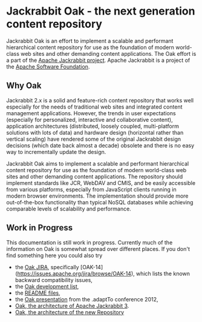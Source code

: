 <!--
   Licensed to the Apache Software Foundation (ASF) under one or more
   contributor license agreements.  See the NOTICE file distributed with
   this work for additional information regarding copyright ownership.
   The ASF licenses this file to You under the Apache License, Version 2.0
   (the "License"); you may not use this file except in compliance with
   the License.  You may obtain a copy of the License at

       http://www.apache.org/licenses/LICENSE-2.0

   Unless required by applicable law or agreed to in writing, software
   distributed under the License is distributed on an "AS IS" BASIS,
   WITHOUT WARRANTIES OR CONDITIONS OF ANY KIND, either express or implied.
   See the License for the specific language governing permissions and
   limitations under the License.
  -->

Jackrabbit Oak - the next generation content repository
=======================================================

Jackrabbit Oak is an effort to implement a scalable and performant hierarchical content repository
for use as the foundation of modern world-class web sites and other demanding content applications.
The Oak effort is a part of the [Apache Jackrabbit project](http://jackrabbit.apache.org/). Apache
Jackrabbit is a project of the [Apache Software Foundation](http://www.apache.org/).

Why Oak
-------

Jackrabbit 2.x is a solid and feature-rich content repository that works well especially for the
needs of traditional web sites and integrated content management applications. However, the trends
in user expectations (especially for personalized, interactive and collaborative content),
application architectures (distributed, loosely coupled, multi-platform solutions with lots of data)
and hardware design (horizontal rather than vertical scaling) have rendered some of the original
Jackrabbit design decisions (which date back almost a decade) obsolete and there is no easy way to
incrementally update the design.

Jackrabbit Oak aims to implement a scalable and performant hierarchical content repository for use
as the foundation of modern world-class web sites and other demanding content applications. The
repository should implement standards like JCR, WebDAV and CMIS, and be easily accessible from
various platforms, especially from JavaScript clients running in modern browser environments. The
implementation should provide more out-of-the-box functionality than typical NoSQL databases while
achieving comparable levels of scalability and performance.

Work in Progress
----------------
This documentation is still work in progress. Currently much of the information on Oak is
somewhat spread over different places. If you don't find something here you could also try

* the [Oak JIRA](https://issues.apache.org/jira/browse/OAK), specifically [OAK-14]
  (https://issues.apache.org/jira/browse/OAK-14), which lists the known backward compatibility issues,
* the [Oak development list](http://jackrabbit.markmail.org/search/+list:org.apache.jackrabbit.oak-dev),
* the [README files](https://github.com/apache/jackrabbit-oak/blob/trunk/README.md),
* the [Oak presentation](http://goo.gl/zid8V3)
  from the .adaptTo conference 2012,
* [Oak, the architecture of Apache Jackrabbit 3](http://www.slideshare.net/jukka/oak-the-architecture-of-apache-jackrabbit-3).
* [Oak, the architecture of the new Repository](http://www.slideshare.net/MichaelDrig/oak-39377061)
  